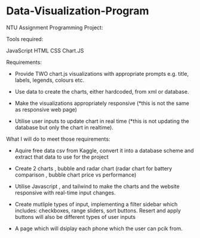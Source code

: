 # Data-Visualization-Program

NTU Assignment Programming Project:

Tools required:

JavaScript
HTML
CSS
Chart.JS

Requirements:

- Provide TWO chart.js visualizations with appropriate prompts e.g. title, labels,
  legends, colours etc.

- Use data to create the charts, either hardcoded, from xml or database.

- Make the visualizations appropriately responsive (\*this is not the same as
  responsive web page)

- Utilise user inputs to update chart in real time (\*this is not updating the
  database but only the chart in realtime).

What I will do to meet those requirements:

- Aquire free data csv from Kaggle, convert it into a database scheme and extract that data to use for the project

- Create 2 charts , bubble and radar chart (radar chart for battery comparison , bubble chart price vs performance)

- Utilise Javascript , and tailwind to make the charts and the website responsive with real-time input changes.

- Create mutliple types of input, implementing a filter sidebar which includes: checkboxes, range sliders, sort buttons. Resert and apply buttons will also be different types of user inputs

- A page which will dsiplay each phone which the user can pcik from.
